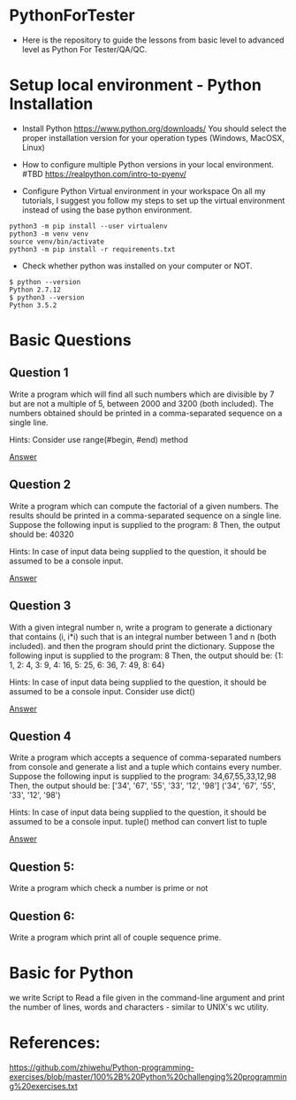 # PythonForTester
- Here is the repository to guide the lessons from basic level to advanced level as Python For Tester/QA/QC.

# Setup local environment - Python Installation
- Install Python
https://www.python.org/downloads/
You should select the proper installation version for your operation types (Windows, MacOSX, Linux)
- How to configure multiple Python versions in your local environment.
#TBD
https://realpython.com/intro-to-pyenv/

- Configure Python Virtual environment in your workspace
On all my tutorials, I suggest you follow my steps to set up the virtual environment instead of using the base python environment.

```
python3 -m pip install --user virtualenv
python3 -m venv venv
source venv/bin/activate
python3 -m pip install -r requirements.txt
```

- Check whether python was installed on your computer or NOT.
```
$ python --version
Python 2.7.12
$ python3 --version
Python 3.5.2
```

# Basic Questions

## Question 1

Write a program which will find all such numbers which are divisible by 7 but are not a multiple of 5,
between 2000 and 3200 (both included).
The numbers obtained should be printed in a comma-separated sequence on a single line.

Hints: 
Consider use range(#begin, #end) method

[Answer](https://github.com/josdoaitran/PythonForTester/blob/master/BasicQuestions/Q1.py)
## Question 2
Write a program which can compute the factorial of a given numbers.
The results should be printed in a comma-separated sequence on a single line.
Suppose the following input is supplied to the program:
8
Then, the output should be:
40320

Hints:
In case of input data being supplied to the question, it should be assumed to be a console input.

[Answer](https://github.com/josdoaitran/PythonForTester/blob/master/BasicQuestions/Q2.py)


## Question 3

With a given integral number n, write a program to generate a dictionary that contains (i, i*i) such that is an integral number between 1 and n (both included). and then the program should print the dictionary.
Suppose the following input is supplied to the program:
8
Then, the output should be:
{1: 1, 2: 4, 3: 9, 4: 16, 5: 25, 6: 36, 7: 49, 8: 64}

Hints:
In case of input data being supplied to the question, it should be assumed to be a console input.
Consider use dict()

[Answer](https://github.com/josdoaitran/PythonForTester/blob/master/BasicQuestions/Q3.py)

## Question 4
Write a program which accepts a sequence of comma-separated numbers from console and generate a list and a tuple which contains every number.
Suppose the following input is supplied to the program:
34,67,55,33,12,98
Then, the output should be:
['34', '67', '55', '33', '12', '98']
('34', '67', '55', '33', '12', '98')

Hints:
In case of input data being supplied to the question, it should be assumed to be a console input.
tuple() method can convert list to tuple

[Answer](https://github.com/josdoaitran/PythonForTester/blob/master/BasicQuestions/Q4.py)

## Question 5:
Write a program which check a number is prime or not


## Question 6:
Write a program which print all of couple sequence prime.


# Basic for Python

we write Script to Read a file given in the command-line argument and print the number of
lines, words and characters - similar to UNIX's wc utility.

# References:

https://github.com/zhiwehu/Python-programming-exercises/blob/master/100%2B%20Python%20challenging%20programming%20exercises.txt

